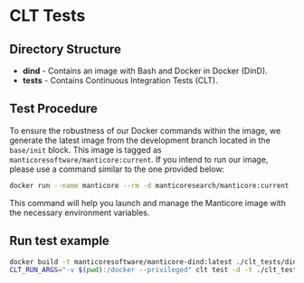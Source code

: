 # CLT Tests

## Directory Structure

* **dind** - Contains an image with Bash and Docker in Docker (DinD).
* **tests** - Contains Continuous Integration Tests (CLT).

## Test Procedure

To ensure the robustness of our Docker commands within the image, we generate the latest image from the development branch located in the `base/init` block. This image is tagged as `manticoresoftware/manticore:current`. If you intend to run our image, please use a command similar to the one provided below:
```bash
docker run --name manticore --rm -d manticoresearch/manticore:current
```
This command will help you launch and manage the Manticore image with the necessary environment variables.

## Run test example

```bash
docker build -t manticoresoftware/manticore-dind:latest ./clt_tests/dind/
CLT_RUN_ARGS="-v $(pwd):/docker --privileged" clt test -d -t ./clt_tests/tests/simple.rec manticoresoftware/manticore-dind:latest
```
